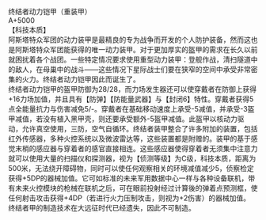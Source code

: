 <title>终结者动力铠甲</title>
<meta name="GENERATOR" content="WinCHM">
<meta http-equiv="Content-Type" content="text/html; charset=gb2312">
<br>终结者动力铠甲（重装甲）
<br>A+5000
<br>【科技本质】
<br>阿斯塔特众军团的动力装甲是最精良的专为战争而开发的个人防护装备，然而这也是阿斯塔特众军团能获得的唯一动力装甲。对于更加厚实的盔甲的需求在长久以前就困扰着各个战团。一些特定情况要求使用重型动力装甲：登舰作战，清扫隧道中的敌人，在母巢中的战斗――这些情况下星际战士们要在狭窄的空间中承受非常密集的火力。终结者动力铠甲因此而诞生了。
<br>终结者动力铠甲的盔甲防御为28/28，而力场发生器还可以使穿戴者在防御上获得+16力场加值，并且具有【防弹】【防能量武器】与【封闭6】特性。穿戴者获得5点全能量抗力与伤害减免5/-。穿戴者在基础移动速度上承受-5减值，并承受-3盔甲减值，若没有植入黑甲壳，则还要承受额外-5盔甲减值。此盔甲以核动力驱动，允许真空使用，三防，空气自循环。终结者装甲整合了许多附加的装置，包括红外传感器，多种火控系统以及微波雷达等，这些装置都是附赠的。装甲的基于感觉末梢的感应器与穿着者的感官直接相连。这些感应器使得穿着者无须集中注意力就可以使用大量的扫描仪和探测器，视为【侦测等级】为C级，科技本质，距离为500米，无法绕开障碍物，同时可以使任何观察相关的环境减值减少5，侦察检定获得+5DP的器械加值。它可如标准的未来军用数据中心一样与各种设备联机，带有未来火控模块的枪械在联机之后，可在眼前投射经过计算後的弹着点预测框，使任何射击攻击获得+4DP（若进行火力压制攻击，则视为+2伤害）的器械加值。
<br>终结者甲的制造技术在大远征时代已经遗失，因此不可制造。